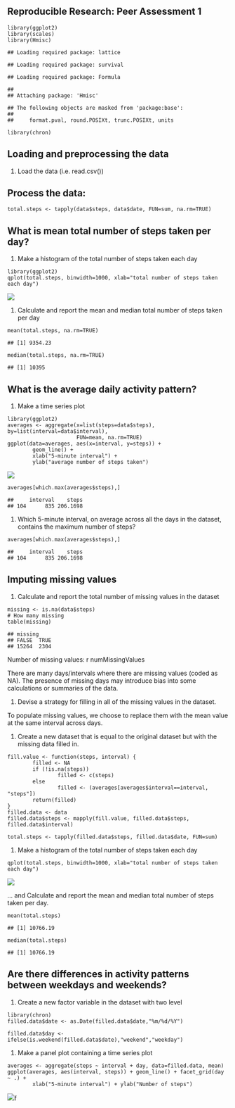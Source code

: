 Reproducible Research: Peer Assessment 1
----------------------------------------

    library(ggplot2)
    library(scales)
    library(Hmisc)

    ## Loading required package: lattice

    ## Loading required package: survival

    ## Loading required package: Formula

    ## 
    ## Attaching package: 'Hmisc'

    ## The following objects are masked from 'package:base':
    ## 
    ##     format.pval, round.POSIXt, trunc.POSIXt, units

    library(chron)

Loading and preprocessing the data
----------------------------------

1.  Load the data (i.e. read.csv())

Process the data:
-----------------

    total.steps <- tapply(data$steps, data$date, FUN=sum, na.rm=TRUE)

What is mean total number of steps taken per day?
-------------------------------------------------

1.  Make a histogram of the total number of steps taken each day

<!-- -->

    library(ggplot2)
    qplot(total.steps, binwidth=1000, xlab="total number of steps taken each day")

![](figure-markdown_strict/unnamed-chunk-3-1.png)

1.  Calculate and report the mean and median total number of steps taken
    per day

<!-- -->

    mean(total.steps, na.rm=TRUE)

    ## [1] 9354.23

    median(total.steps, na.rm=TRUE)

    ## [1] 10395

What is the average daily activity pattern?
-------------------------------------------

1.  Make a time series plot

<!-- -->

    library(ggplot2)
    averages <- aggregate(x=list(steps=data$steps), by=list(interval=data$interval),
                          FUN=mean, na.rm=TRUE)
    ggplot(data=averages, aes(x=interval, y=steps)) +
            geom_line() +
            xlab("5-minute interval") +
            ylab("average number of steps taken")

![](figure-markdown_strict/unnamed-chunk-5-1.png)

    averages[which.max(averages$steps),] 

    ##     interval    steps
    ## 104      835 206.1698

1.  Which 5-minute interval, on average across all the days in the
    dataset, contains the maximum number of steps?

<!-- -->

    averages[which.max(averages$steps),]

    ##     interval    steps
    ## 104      835 206.1698

Imputing missing values
-----------------------

1.  Calculate and report the total number of missing values in the
    dataset

<!-- -->

    missing <- is.na(data$steps)
    # How many missing
    table(missing)

    ## missing
    ## FALSE  TRUE 
    ## 15264  2304

Number of missing values: r numMissingValues

There are many days/intervals where there are missing values (coded as
NA). The presence of missing days may introduce bias into some
calculations or summaries of the data.

1.  Devise a strategy for filling in all of the missing values in
    the dataset.

To populate missing values, we choose to replace them with the mean
value at the same interval across days.

1.  Create a new dataset that is equal to the original dataset but with
    the missing data filled in.

<!-- -->

    fill.value <- function(steps, interval) {
            filled <- NA
            if (!is.na(steps))
                    filled <- c(steps)
            else
                    filled <- (averages[averages$interval==interval, "steps"])
            return(filled)
    }
    filled.data <- data
    filled.data$steps <- mapply(fill.value, filled.data$steps, filled.data$interval)

    total.steps <- tapply(filled.data$steps, filled.data$date, FUN=sum)

1.  Make a histogram of the total number of steps taken each day

<!-- -->

    qplot(total.steps, binwidth=1000, xlab="total number of steps taken each day")

![](figure-markdown_strict/unnamed-chunk-9-1.png)

... and Calculate and report the mean and median total number of steps
taken per day.

    mean(total.steps)

    ## [1] 10766.19

    median(total.steps)

    ## [1] 10766.19

Are there differences in activity patterns between weekdays and weekends?
-------------------------------------------------------------------------

1.  Create a new factor variable in the dataset with two level

<!-- -->

    library(chron)
    filled.data$date <- as.Date(filled.data$date,"%m/%d/%Y")

    filled.data$day <- ifelse(is.weekend(filled.data$date),"weekend","weekday")

1.  Make a panel plot containing a time series plot

<!-- -->

    averages <- aggregate(steps ~ interval + day, data=filled.data, mean)
    ggplot(averages, aes(interval, steps)) + geom_line() + facet_grid(day ~ .) +
            xlab("5-minute interval") + ylab("Number of steps")

![](figure-markdown_strict/unnamed-chunk-12-1.png)f
